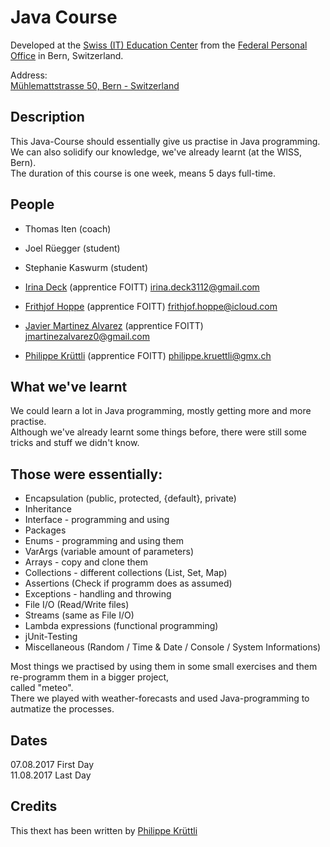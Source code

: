 # Java Course

Developed at the [Swiss (IT) Education Center](https://www.epa.admin.ch/epa/de/home/dienstleistungen/ausbildungsangebot.html) from the [Federal Personal Office](https://www.epa.admin.ch/epa/de/home.html) in Bern, Switzerland.     
      
Address:     
[Mühlemattstrasse 50, Bern - Switzerland](https://www.google.ch/maps/place/M%C3%BChlemattstrasse+50,+3007+Bern/@46.9422313,7.4302184,17z/data=!3m1!4b1!4m5!3m4!1s0x478e39b0f1b1107b:0xd9184e6ee7f41eee!8m2!3d46.9422313!4d7.4324071)      

## Description
This Java-Course should essentially give us practise in Java programming.     
We can also solidify our knowledge, we've already learnt (at the WISS, Bern).    
The duration of this course is one week, means 5 days full-time.

## People
- Thomas Iten							(coach)      
         
- Joel	Rüegger								(student)
- Stephanie Kaswurm								(student)      
          
- [Irina Deck](https://github.com/princess3112)								(apprentice FOITT) irina.deck3112@gmail.com
- [Frithjof Hoppe](https://github.com/frithjofhoppe)								(apprentice FOITT) frithjof.hoppe@icloud.com
- [Javier Martinez Alvarez](https://github.com/javi36)								(apprentice FOITT) jmartinezalvarez0@gmail.com
- [Philippe Krüttli](https://github.com/kruettlip) 								(apprentice FOITT) philippe.kruettli@gmx.ch

## What we've learnt
We could learn a lot in Java programming, mostly getting more and more practise.    
Although we've already learnt some things before, there were still some tricks and stuff we didn't know.    
     
Those were essentially:
------------------------
- Encapsulation (public, protected, {default}, private)
- Inheritance
- Interface - programming and using
- Packages
- Enums - programming and using them
- VarArgs (variable amount of parameters)
- Arrays - copy and clone them
- Collections - different collections (List, Set, Map)
- Assertions (Check if programm does as assumed)
- Exceptions - handling and throwing
- File I/O (Read/Write files)
- Streams (same as File I/O)
- Lambda expressions (functional programming)
- jUnit-Testing
- Miscellaneous (Random / Time & Date / Console / System Informations)    

Most things we practised by using them in some small exercises and them re-programm them in a bigger project,    
called "meteo".    
There we played with weather-forecasts and used Java-programming to autmatize the processes.

## Dates
07.08.2017			First Day        
11.08.2017              Last Day

## Credits
This thext has been written by [Philippe Krüttli](https://github.com/kruettlip) 
